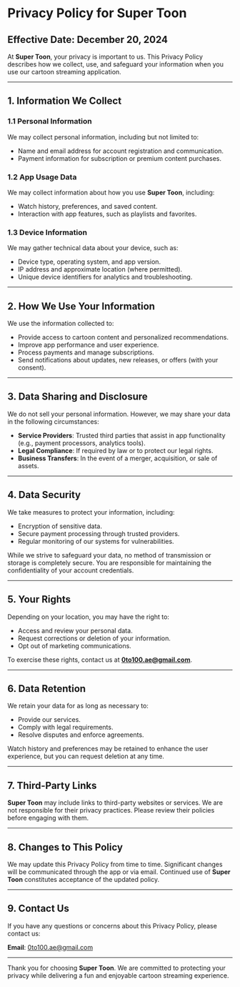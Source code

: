 # Privacy Policy for Super Toon

## Effective Date: December 20, 2024

At **Super Toon**, your privacy is important to us. This Privacy Policy describes how we collect, use, and safeguard your information when you use our cartoon streaming application.

---

## 1. Information We Collect

### 1.1 Personal Information
We may collect personal information, including but not limited to:
- Name and email address for account registration and communication.
- Payment information for subscription or premium content purchases.

### 1.2 App Usage Data
We may collect information about how you use **Super Toon**, including:
- Watch history, preferences, and saved content.
- Interaction with app features, such as playlists and favorites.

### 1.3 Device Information
We may gather technical data about your device, such as:
- Device type, operating system, and app version.
- IP address and approximate location (where permitted).
- Unique device identifiers for analytics and troubleshooting.

---

## 2. How We Use Your Information

We use the information collected to:
- Provide access to cartoon content and personalized recommendations.
- Improve app performance and user experience.
- Process payments and manage subscriptions.
- Send notifications about updates, new releases, or offers (with your consent).

---

## 3. Data Sharing and Disclosure

We do not sell your personal information. However, we may share your data in the following circumstances:
- **Service Providers**: Trusted third parties that assist in app functionality (e.g., payment processors, analytics tools).
- **Legal Compliance**: If required by law or to protect our legal rights.
- **Business Transfers**: In the event of a merger, acquisition, or sale of assets.

---

## 4. Data Security

We take measures to protect your information, including:
- Encryption of sensitive data.
- Secure payment processing through trusted providers.
- Regular monitoring of our systems for vulnerabilities.

While we strive to safeguard your data, no method of transmission or storage is completely secure. You are responsible for maintaining the confidentiality of your account credentials.

---

## 5. Your Rights

Depending on your location, you may have the right to:
- Access and review your personal data.
- Request corrections or deletion of your information.
- Opt out of marketing communications.

To exercise these rights, contact us at **0to100.ae@gmail.com**.

---

## 6. Data Retention

We retain your data for as long as necessary to:
- Provide our services.
- Comply with legal requirements.
- Resolve disputes and enforce agreements.

Watch history and preferences may be retained to enhance the user experience, but you can request deletion at any time.

---

## 7. Third-Party Links

**Super Toon** may include links to third-party websites or services. We are not responsible for their privacy practices. Please review their policies before engaging with them.

---

## 8. Changes to This Policy

We may update this Privacy Policy from time to time. Significant changes will be communicated through the app or via email. Continued use of **Super Toon** constitutes acceptance of the updated policy.

---

## 9. Contact Us

If you have any questions or concerns about this Privacy Policy, please contact us:

**Email**: 0to100.ae@gmail.com 

---

Thank you for choosing **Super Toon**. We are committed to protecting your privacy while delivering a fun and enjoyable cartoon streaming experience.
